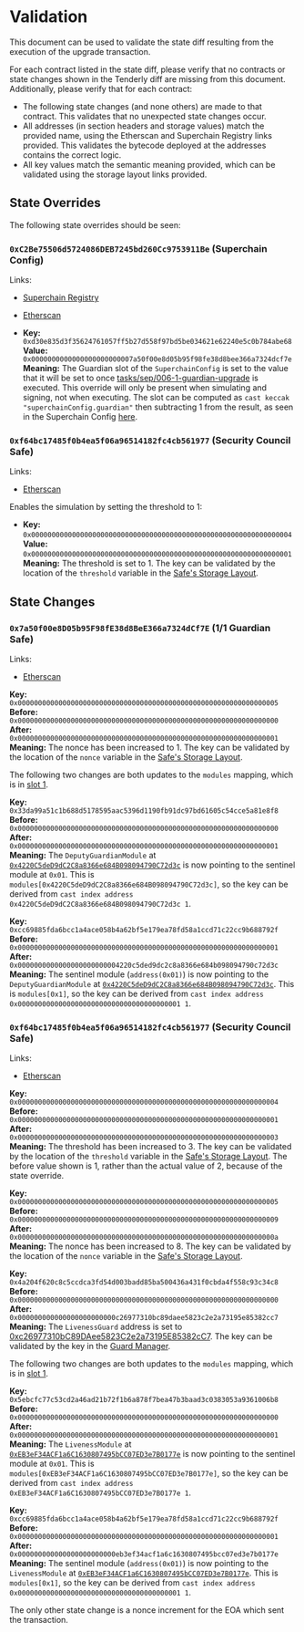 # Validation

This document can be used to validate the state diff resulting from the execution of the upgrade
transaction.

For each contract listed in the state diff, please verify that no contracts or state changes shown in the Tenderly diff are missing from this document. Additionally, please verify that for each contract:

- The following state changes (and none others) are made to that contract. This validates that no unexpected state changes occur.
- All addresses (in section headers and storage values) match the provided name, using the Etherscan and Superchain Registry links provided. This validates the bytecode deployed at the addresses contains the correct logic.
- All key values match the semantic meaning provided, which can be validated using the storage layout links provided.

## State Overrides

The following state overrides should be seen:

### `0xC2Be75506d5724086DEB7245bd260Cc9753911Be` (Superchain Config)

Links:
- [Superchain Registry](https://github.com/ethereum-optimism/superchain-registry/blob/e3004259a4724ad040fe437f219e8e35af391a56/superchain/configs/sepolia/superchain.yaml#L8)
- [Etherscan](https://sepolia.etherscan.io/address/0xC2Be75506d5724086DEB7245bd260Cc9753911Be)

- **Key:** `0xd30e835d3f35624761057ff5b27d558f97bd5be034621e62240e5c0b784abe68` <br/>
  **Value:** `0x0000000000000000000000007a50f00e8d05b95f98fe38d8bee366a7324dcf7e`
  **Meaning:** The Guardian slot of the `SuperchainConfig` is set to the value that it will be set to once [tasks/sep/006-1-guardian-upgrade](../006-1-guardian-upgrade/README.md) is executed. This override will only be present when simulating and signing, not when executing. The slot can be computed as `cast keccak "superchainConfig.guardian"` then subtracting 1 from the result, as seen in the Superchain Config [here](https://github.com/ethereum-optimism/optimism/blob/9047beb54c66a5c572784efec8984f259302ec92/packages/contracts-bedrock/src/L1/SuperchainConfig.sol#L23).

### `0xf64bc17485f0b4ea5f06a96514182fc4cb561977` (Security Council Safe)

Links:
- [Etherscan](https://sepolia.etherscan.io/address/0xf64bc17485f0b4ea5f06a96514182fc4cb56197777)

Enables the simulation by setting the threshold to 1:

- **Key:** `0x0000000000000000000000000000000000000000000000000000000000000004` <br/>
  **Value:** `0x0000000000000000000000000000000000000000000000000000000000000001`
  **Meaning:** The threshold is set to 1. The key can be validated by the location of the `threshold` variable in the [Safe's Storage Layout](https://github.com/safe-global/safe-smart-account/blob/186a21a74b327f17fc41217a927dea7064f74604/contracts/examples/libraries/GnosisSafeStorage.sol#L14).

## State Changes

### `0x7a50f00e8D05b95F98fE38d8BeE366a7324dCf7E` (1/1 Guardian Safe)

Links:
- [Etherscan](https://sepolia.etherscan.io/address/0x7a50f00e8D05b95F98fE38d8BeE366a7324dCf7E)

**Key:** `0x0000000000000000000000000000000000000000000000000000000000000005` <br/>
**Before:** `0x0000000000000000000000000000000000000000000000000000000000000000` <br/>
**After:** `0x0000000000000000000000000000000000000000000000000000000000000001` <br/>
**Meaning:** The nonce has been increased to 1. The key can be validated by the location of the `nonce` variable in the [Safe's Storage Layout](https://github.com/safe-global/safe-smart-account/blob/186a21a74b327f17fc41217a927dea7064f74604/contracts/examples/libraries/GnosisSafeStorage.sol#L17).

The following two changes are both updates to the `modules` mapping, which is in [slot 1](https://github.com/safe-global/safe-contracts/blob/v1.3.0/contracts/examples/libraries/GnosisSafeStorage.sol#L10).

**Key:** `0x33da99a51c1b688d5178595aac5396d1190fb91dc97bd61605c54cce5a81e8f8` <br/>
**Before:** `0x0000000000000000000000000000000000000000000000000000000000000000` <br/>
**After:** `0x0000000000000000000000000000000000000000000000000000000000000001` <br/>
**Meaning:** The `DeputyGuardianModule` at [`0x4220C5deD9dC2C8a8366e684B098094790C72d3c`](https://sepolia.etherscan.io/address/0x4220C5deD9dC2C8a8366e684B098094790C72d3c) is now pointing to the sentinel module at `0x01`.
  This is `modules[0x4220C5deD9dC2C8a8366e684B098094790C72d3c]`, so the key can be
    derived from `cast index address 0x4220C5deD9dC2C8a8366e684B098094790C72d3c 1`.

**Key:** `0xcc69885fda6bcc1a4ace058b4a62bf5e179ea78fd58a1ccd71c22cc9b688792f` <br/>
**Before:** `0x0000000000000000000000000000000000000000000000000000000000000001` <br/>
**After:** `0x0000000000000000000000004220c5ded9dc2c8a8366e684b098094790c72d3c` <br/>
**Meaning:** The sentinel module (`address(0x01)`) is now pointing to the `DeputyGuardianModule` at [`0x4220C5deD9dC2C8a8366e684B098094790C72d3c`](https://sepolia.etherscan.io/address/0x4220C5deD9dC2C8a8366e684B098094790C72d3c).
  This is `modules[0x1]`, so the key can be
    derived from `cast index address 0x0000000000000000000000000000000000000001 1`.

### `0xf64bc17485f0b4ea5f06a96514182fc4cb561977` (Security Council Safe)

Links:
- [Etherscan](https://sepolia.etherscan.io/address/0xf64bc17485f0b4ea5f06a96514182fc4cb561977)

**Key:** `0x0000000000000000000000000000000000000000000000000000000000000004` <br/>
**Before:** `0x0000000000000000000000000000000000000000000000000000000000000001` <br/>
**After:** `0x0000000000000000000000000000000000000000000000000000000000000003` <br/>
**Meaning:** The threshold has been increased to 3. The key can be validated by the location of the `threshold` variable in the [Safe's Storage Layout](https://github.com/safe-global/safe-smart-account/blob/186a21a74b327f17fc41217a927dea7064f74604/contracts/examples/libraries/GnosisSafeStorage.sol#L14). The before value shown is 1, rather than the actual value of 2, because of the state override.

**Key:** `0x0000000000000000000000000000000000000000000000000000000000000005` <br/>
**Before:** `0x0000000000000000000000000000000000000000000000000000000000000009` <br/>
**After:** `0x000000000000000000000000000000000000000000000000000000000000000a` <br/>
**Meaning:** The nonce has been increased to 8. The key can be validated by the location of the `nonce` variable in the [Safe's Storage Layout](https://github.com/safe-global/safe-smart-account/blob/186a21a74b327f17fc41217a927dea7064f74604/contracts/examples/libraries/GnosisSafeStorage.sol#L17).

**Key:** `0x4a204f620c8c5ccdca3fd54d003badd85ba500436a431f0cbda4f558c93c34c8` <br/>
**Before:** `0x0000000000000000000000000000000000000000000000000000000000000000` <br/>
**After:** `0x000000000000000000000000c26977310bc89daee5823c2e2a73195e85382cc7` <br/>
**Meaning:** The `LivenessGuard` address is set to [0xc26977310bC89DAee5823C2e2a73195E85382cC7](https://sepolia.etherscan.io/address/0xc26977310bC89DAee5823C2e2a73195E85382cC7). The key can be validated by the key in the [Guard Manager](https://github.com/safe-global/safe-contracts/blob/v1.3.0/contracts/base/GuardManager.sol#L30).

The following two changes are both updates to the `modules` mapping, which is in [slot 1](https://github.com/safe-global/safe-contracts/blob/v1.3.0/contracts/examples/libraries/GnosisSafeStorage.sol#L10).

**Key:** `0x5ebcfc77c53cd2a46ad21b72f1b6a878f7bea47b3baad3c0383053a9361006b8` <br/>
**Before:** `0x0000000000000000000000000000000000000000000000000000000000000000` <br/>
**After:** `0x0000000000000000000000000000000000000000000000000000000000000001` <br/>
**Meaning:** The `LivenessModule` at [`0xEB3eF34ACF1a6C1630807495bCC07ED3e7B0177e`](https://sepolia.etherscan.io/address/0xEB3eF34ACF1a6C1630807495bCC07ED3e7B0177e) is now pointing to the sentinel module at `0x01`.
  This is `modules[0xEB3eF34ACF1a6C1630807495bCC07ED3e7B0177e]`, so the key can be
    derived from `cast index address 0xEB3eF34ACF1a6C1630807495bCC07ED3e7B0177e 1`.

**Key:** `0xcc69885fda6bcc1a4ace058b4a62bf5e179ea78fd58a1ccd71c22cc9b688792f` <br/>
**Before:** `0x0000000000000000000000000000000000000000000000000000000000000001` <br/>
**After:** `0x000000000000000000000000eb3ef34acf1a6c1630807495bcc07ed3e7b0177e` <br/>
**Meaning:** The sentinel module (`address(0x01)`) is now pointing to the `LivenessModule` at [`0xEB3eF34ACF1a6C1630807495bCC07ED3e7B0177e`](https://sepolia.etherscan.io/address/0xEB3eF34ACF1a6C1630807495bCC07ED3e7B0177e).
  This is `modules[0x1]`, so the key can be
    derived from `cast index address 0x0000000000000000000000000000000000000001 1`.

The only other state change is a nonce increment for the EOA which sent the transaction.
